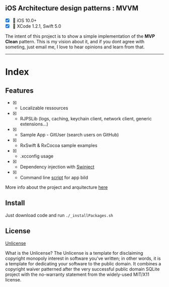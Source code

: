 iOS Architecture design patterns : MVVM
-----

- [x] 📱  iOS 10.0+
- [x] 🔨  XCode 1.2.1, Swift 5.0

The intent of this project is to show a simple implementation of the __MVP Clean__ pattern. This is my vision about it, and if you dont agree with someting, just email me, I love to hear opinions and learn from that.

------
# Index

## Features
 -[x] - Localizable ressources
 -[x] - RJPSLib (logs, caching, keychain client, network client, generic extensions...)
 -[x] - Sample App - GitUser (search users on GitHub)
 -[x] - RxSwift & RxCocoa sample examples
 -[x] - .xcconfig usage
 -[x] - Dependency injection with [Swinject](https://github.com/Swinject/Swinject)
 -[x] - Command line [script](https://github.com/ricardopsantos/RJPS_MVPCleanRx/blob/master/_iOSGenericCompile.sh) for app bild 
 
 More info about the project and arquitecture [here](https://github.com/ricardopsantos/RJPS_MVPCleanRx/tree/master/Docs)
 
## Install

Just download code and run ```./_installPackages.sh```

## License

[Unlicense](http://unlicense.org)

What is the Unlicense?
The Unlicense is a template for disclaiming copyright monopoly interest in software you've written; in other words, it is a template for dedicating your software to the public domain. It combines a copyright waiver patterned after the very successful public domain SQLite project with the no-warranty statement from the widely-used MIT/X11 license.
